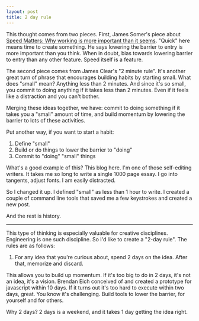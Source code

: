 ```yaml
---
layout: post
title: 2 day rule
---
```


This thought comes from two pieces. First, James Somer's piece about <a
href="https://jsomers.net/blog/speed-matters">Speed Matters: Why working
is more important than it seems</a>. "Quick" here means time to
create something. He says lowering the barrier to entry is more important than
you think. When in doubt, bias towards lowering barrier to entry than any other
feature. Speed itself is a feature.

The second piece comes from James Clear's "2 minute rule". It's another great
turn of phrase that encourages building habits by starting small. What does
"small" mean? Anything less than 2 minutes. And since it's so small, you commit
to doing anything if it takes less than 2 minutes. Even if it feels like a
distraction and you can't bother.

Merging these ideas together, we have: commit to doing something if it takes
you a "small" amount of time, and build momentum by lowering the barrier to
lots of these activities.

Put another way, if you want to start a habit:
1. Define "small"
2. Build or do things to lower the barrier to "doing"
3. Commit to "doing" "small" things

What's a good example of this? This blog here. I'm one of those self-editing
writers. It takes me so long to write a single 1000 page essay. I go into
tangents, adjust fonts. I am easily distracted.

So I changed it up. I defined "small" as less than 1 hour to write. I created a
couple of command line tools that saved me a few keystrokes and created a new
post.

And the rest is history.

---

This type of thinking is especially valuable for creative disciplines. Engineering
is one such discipline. So I'd like to create a "2-day rule". The rules are as
follows:

1. For any idea that you're curious about, spend 2 days on the idea. After
   that, memorize and discard.

This allows you to build up momentum. If it's too big to do in 2 days, it's
not an idea, it's a vision. Brendan Eich conceived of and created a prototype
for javascript within 10 days. If it turns out it's too hard to execute within
two days, great. You know it's challenging. Build tools to lower the barrier,
for yourself and for others.

Why 2 days? 2 days is a weekend, and it takes 1 day getting the idea right.
